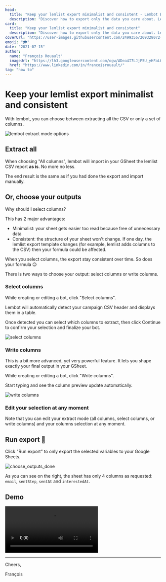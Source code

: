 ```yaml
---
head:
  title: "Keep your lemlist export minimalist and consistent - Lembot Blog"
  description: "Discover how to export only the data you care about. Lembot allows you to re-shape the lemlist export so your sheet stays minimalist and consistent."
card:
  title: "Keep your lemlist export minimalist and consistent"
  description: "Discover how to export only the data you care about. Lembot allows you to re-shape the lemlist export so your sheet stays minimalist and consistent."
coverUrl: "https://user-images.githubusercontent.com/2499356/209328072-82d60033-5cf2-4083-884b-d7ed541ac6b3.jpg"
emoji: "🎓"
date: "2021-07-15"
author:
  name: "François Rouault"
  imageUrl: "https://lh3.googleusercontent.com/ogw/ADea4I7LJjF5U_yHFaLQIoNCysLkiEHPLHnWKxj0i1SadVY=s32-c-mo"
  href: "https://www.linkedin.com/in/francoisrouault/"
tag: "how to"
---
```


# Keep your lemlist export minimalist and consistent

With lembot, you can choose between extracting all the CSV or only a set of columns.

![lembot extract mode options](https://user-images.githubusercontent.com/2499356/165461298-1944ed5e-b4c5-43bf-b672-3a734df60afd.jpg)

## Extract all

When choosing "All columns", lembot will import in your GSheet the lemlist CSV report **as is**. No more no less.

The end result is the same as if you had done the export and import manually.

## Or, choose your outputs

Why should I select columns?

This has 2 major advantages:

- Minimalist: your sheet gets easier too read because free of unnecessary data
- Consistent: the structure of your sheet won't change. If one day, the lemlist export template changes (for example, lemlist adds columns to the CSV) then your formula could be affected.

When you select columns, the export stay consistent over time. So does your formula 😉

There is two ways to choose your output: select columns or write columns.

### Select columns

While creating or editing a bot, click "Select columns".

Lembot will automatically detect your campaign CSV header and displays them in a table.

Once detected you can select which columns to extract, then click Continue to confirm your selection and finalize your bot.

![select columns](https://user-images.githubusercontent.com/2499356/151677443-7fd360fd-0c5c-4129-9297-6dd5703d969a.jpg)

### Write columns

This is a bit more advanced, yet very powerful feature. It lets you shape exactly your final output in your GSheet.

While creating or editing a bot, click "Write columns".

Start typing and see the column preview update automatically.

![write columns](https://user-images.githubusercontent.com/2499356/165496834-70d8807c-202a-43e6-a1d4-0470e8a01d05.jpg)

### Edit your selection at any moment

Note that you can edit your extract mode (all columns, select columns, or write columns) and your columns selection at any moment.

## Run export 🎉

Click "Run export" to only export the selected variables to your Google Sheets.

![choose_outputs_done](https://user-images.githubusercontent.com/2499356/151677451-2ab9b26e-21a9-4f70-aa15-ee573caa2300.jpg)

As you can see on the right, the sheet has only 4 columns as requested: `email`, `sentStep`, `sentAt` and `interestedAt`.

## Demo

![demo select outputs](https://user-images.githubusercontent.com/2499356/151677420-57011d17-11bd-4047-95b2-0879a3afb883.mp4)

---

Cheers,

François
